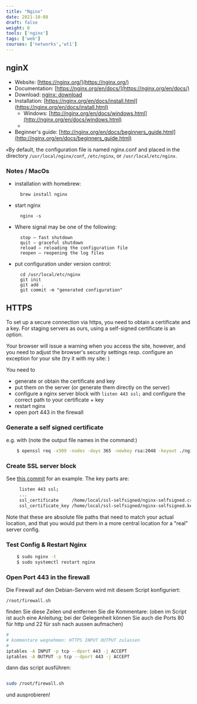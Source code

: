 ```yaml
---
title: "Nginx"
date: 2021-10-08
draft: false
weight: 0
tools: ['nginx']
tags: ['web']
courses: ['networks','wt1']
---
```


## nginX

- Website: [https://nginx.org/](https://nginx.org/)
- Documentation: [https://nginx.org/en/docs/](https://nginx.org/en/docs/)
- Download: [nginx: download](https://nginx.org/en/download.html)
- Installation: [https://nginx.org/en/docs/install.html](https://nginx.org/en/docs/install.html)
    - Windows: [http://nginx.org/en/docs/windows.html](http://nginx.org/en/docs/windows.html)
    -
- Beginner's guide: [http://nginx.org/en/docs/beginners_guide.html](http://nginx.org/en/docs/beginners_guide.html)

ءBy default, the configuration file is named nginx.conf and placed in the
directory `/usr/local/nginx/conf`, `/etc/nginx`, or `/usr/local/etc/nginx`.

### Notes / MacOs

- installation with homebrew:

        brew install nginx

- start nginx

        nginx -s

- Where signal may be one of the following:

        stop — fast shutdown
        quit — graceful shutdown
        reload — reloading the configuration file
        reopen — reopening the log files


- put configuration under version control:

        cd /usr/local/etc/nginx
        git init
        git add .
        git commit -m "generated configuration"

## HTTPS

To set up a secure connection via https, you need to obtain a certificate and
a key. For staging servers as ours, using a self-signed certificate is an option.

Your browser will issue a warning when you access the site, however, and you need
to adjust the browser's security settings resp. configure an exception for your
site (try it with my site: )

You need to

- generate or obtain the certificate and key
- put them on the server (or generate them directly on the server)
- configure a nginx server block with `listen 443 ssl;` and configure
  the correct path to your certificate + key
- restart nginx
- open port 443 in the firewall

### Generate a self signed certificate

e.g. with (note the output file names in the command:)

```bash
    $ openssl req -x509 -nodes -days 365 -newkey rsa:2048 -keyout ./nginx-selfsigned.key -out ./nginx-selfsigned.crt
```
### Create SSL server block

See [this commit](https://github.com/htw-imi-networks/example-config/commit/fbef03b8dcd571bb641c20a5f325992c800ed919
) for an example. The key parts are:

```bash
     listen 443 ssl;
     ...
     ssl_certificate     /home/local/ssl-selfsigned/nginx-selfsigned.crt
     ssl_certificate_key /home/local/ssl-selfsigned/nginx-selfsigned.key
```

Note that these are absolute file paths that need to match your actual location,
and that you would put them in a more central location for a "real" server config.

### Test Config & Restart Nginx

```bash
    $ sudo nginx -t
    $ sudo systemctl restart nginx
```

### Open Port 443 in the firewall

Die Firewall auf den Debian-Servern wird mit diesem Script konfiguriert:

`/root/firewall.sh`

finden Sie diese Zeilen und entfernen Sie die Kommentare:
(oben im Script ist auch eine Anleitung; bei der Gelegenheit können Sie
auch die Ports 80 für http und 22 für ssh nach aussen aufmachen)

```bash
#
# kommentare wegnehmen: HTTPS INPUT OUTPUT zulassen
#
iptables -A INPUT -p tcp --dport 443 -j ACCEPT
iptables -A OUTPUT -p tcp --dport 443 -j ACCEPT
```

dann das script ausführen:

```bash

sudo /root/firewall.sh
```

und ausprobieren!
